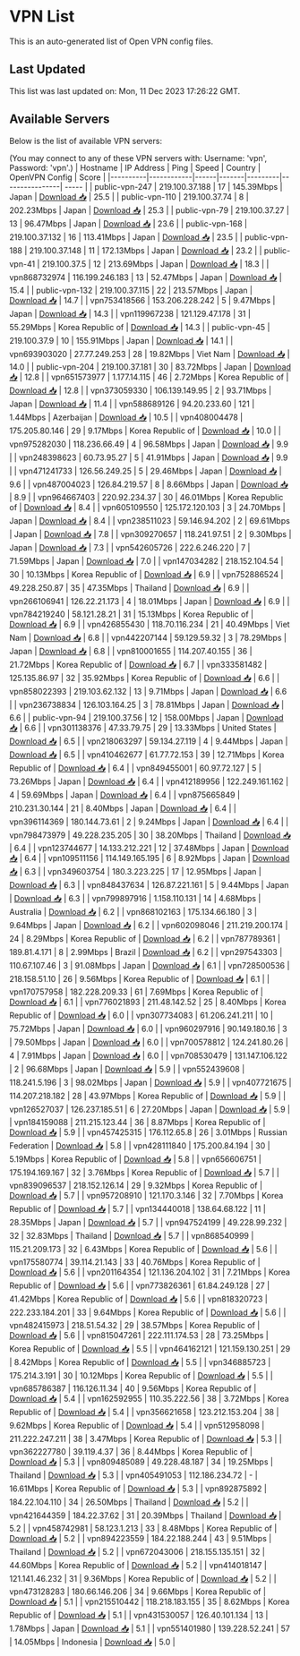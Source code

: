# VPN List

This is an auto-generated list of Open VPN config files.

## Last Updated

This list was last updated on: Mon, 11 Dec 2023 17:26:22 GMT.

## Available Servers

Below is the list of available VPN servers:

(You may connect to any of these VPN servers with: Username: 'vpn', Password: 'vpn'.)
| Hostname | IP Address | Ping | Speed | Country | OpenVPN Config | Score |
|----------|------------|------|-------|---------|----------------| ----- |
| public-vpn-247 | 219.100.37.188 | 17 | 145.39Mbps | Japan | [Download 📥](./configs/server_0_JP.ovpn) | 25.5 |
| public-vpn-110 | 219.100.37.74 | 8 | 202.23Mbps | Japan | [Download 📥](./configs/server_1_JP.ovpn) | 25.3 |
| public-vpn-79 | 219.100.37.27 | 13 | 96.47Mbps | Japan | [Download 📥](./configs/server_2_JP.ovpn) | 23.6 |
| public-vpn-168 | 219.100.37.132 | 16 | 113.41Mbps | Japan | [Download 📥](./configs/server_3_JP.ovpn) | 23.5 |
| public-vpn-188 | 219.100.37.148 | 11 | 172.13Mbps | Japan | [Download 📥](./configs/server_4_JP.ovpn) | 23.2 |
| public-vpn-41 | 219.100.37.5 | 12 | 213.69Mbps | Japan | [Download 📥](./configs/server_5_JP.ovpn) | 18.3 |
| vpn868732974 | 116.199.246.183 | 13 | 52.47Mbps | Japan | [Download 📥](./configs/server_6_JP.ovpn) | 15.4 |
| public-vpn-132 | 219.100.37.115 | 22 | 213.57Mbps | Japan | [Download 📥](./configs/server_7_JP.ovpn) | 14.7 |
| vpn753418566 | 153.206.228.242 | 5 | 9.47Mbps | Japan | [Download 📥](./configs/server_8_JP.ovpn) | 14.3 |
| vpn119967238 | 121.129.47.178 | 31 | 55.29Mbps | Korea Republic of | [Download 📥](./configs/server_9_KR.ovpn) | 14.3 |
| public-vpn-45 | 219.100.37.9 | 10 | 155.91Mbps | Japan | [Download 📥](./configs/server_10_JP.ovpn) | 14.1 |
| vpn693903020 | 27.77.249.253 | 28 | 19.82Mbps | Viet Nam | [Download 📥](./configs/server_11_VN.ovpn) | 14.0 |
| public-vpn-204 | 219.100.37.181 | 30 | 83.72Mbps | Japan | [Download 📥](./configs/server_12_JP.ovpn) | 12.8 |
| vpn651573977 | 1.177.14.115 | 46 | 2.72Mbps | Korea Republic of | [Download 📥](./configs/server_13_KR.ovpn) | 12.8 |
| vpn373059330 | 106.139.149.95 | 2 | 93.71Mbps | Japan | [Download 📥](./configs/server_14_JP.ovpn) | 11.4 |
| vpn588689126 | 94.20.233.60 | 121 | 1.44Mbps | Azerbaijan | [Download 📥](./configs/server_15_AZ.ovpn) | 10.5 |
| vpn408004478 | 175.205.80.146 | 29 | 9.17Mbps | Korea Republic of | [Download 📥](./configs/server_16_KR.ovpn) | 10.0 |
| vpn975282030 | 118.236.66.49 | 4 | 96.58Mbps | Japan | [Download 📥](./configs/server_17_JP.ovpn) | 9.9 |
| vpn248398623 | 60.73.95.27 | 5 | 41.91Mbps | Japan | [Download 📥](./configs/server_18_JP.ovpn) | 9.9 |
| vpn471241733 | 126.56.249.25 | 5 | 29.46Mbps | Japan | [Download 📥](./configs/server_19_JP.ovpn) | 9.6 |
| vpn487004023 | 126.84.219.57 | 8 | 8.66Mbps | Japan | [Download 📥](./configs/server_20_JP.ovpn) | 8.9 |
| vpn964667403 | 220.92.234.37 | 30 | 46.01Mbps | Korea Republic of | [Download 📥](./configs/server_21_KR.ovpn) | 8.4 |
| vpn605109550 | 125.172.120.103 | 3 | 24.70Mbps | Japan | [Download 📥](./configs/server_22_JP.ovpn) | 8.4 |
| vpn238511023 | 59.146.94.202 | 2 | 69.61Mbps | Japan | [Download 📥](./configs/server_23_JP.ovpn) | 7.8 |
| vpn309270657 | 118.241.97.51 | 2 | 9.30Mbps | Japan | [Download 📥](./configs/server_24_JP.ovpn) | 7.3 |
| vpn542605726 | 222.6.246.220 | 7 | 71.59Mbps | Japan | [Download 📥](./configs/server_25_JP.ovpn) | 7.0 |
| vpn147034282 | 218.152.104.54 | 30 | 10.13Mbps | Korea Republic of | [Download 📥](./configs/server_26_KR.ovpn) | 6.9 |
| vpn752886524 | 49.228.250.87 | 35 | 47.35Mbps | Thailand | [Download 📥](./configs/server_27_TH.ovpn) | 6.9 |
| vpn266106941 | 126.22.21.173 | 4 | 18.01Mbps | Japan | [Download 📥](./configs/server_28_JP.ovpn) | 6.9 |
| vpn784219240 | 58.121.28.21 | 31 | 15.13Mbps | Korea Republic of | [Download 📥](./configs/server_29_KR.ovpn) | 6.9 |
| vpn426855430 | 118.70.116.234 | 21 | 40.49Mbps | Viet Nam | [Download 📥](./configs/server_30_VN.ovpn) | 6.8 |
| vpn442207144 | 59.129.59.32 | 3 | 78.29Mbps | Japan | [Download 📥](./configs/server_31_JP.ovpn) | 6.8 |
| vpn810001655 | 114.207.40.155 | 36 | 21.72Mbps | Korea Republic of | [Download 📥](./configs/server_32_KR.ovpn) | 6.7 |
| vpn333581482 | 125.135.86.97 | 32 | 35.92Mbps | Korea Republic of | [Download 📥](./configs/server_33_KR.ovpn) | 6.6 |
| vpn858022393 | 219.103.62.132 | 13 | 9.71Mbps | Japan | [Download 📥](./configs/server_34_JP.ovpn) | 6.6 |
| vpn236738834 | 126.103.164.25 | 3 | 78.81Mbps | Japan | [Download 📥](./configs/server_35_JP.ovpn) | 6.6 |
| public-vpn-94 | 219.100.37.56 | 12 | 158.00Mbps | Japan | [Download 📥](./configs/server_36_JP.ovpn) | 6.6 |
| vpn301138376 | 47.33.79.75 | 29 | 13.33Mbps | United States | [Download 📥](./configs/server_37_US.ovpn) | 6.5 |
| vpn218063297 | 59.134.27.119 | 4 | 9.44Mbps | Japan | [Download 📥](./configs/server_38_JP.ovpn) | 6.5 |
| vpn410462677 | 61.77.72.153 | 39 | 12.71Mbps | Korea Republic of | [Download 📥](./configs/server_39_KR.ovpn) | 6.4 |
| vpn849455001 | 60.97.72.127 | 5 | 73.26Mbps | Japan | [Download 📥](./configs/server_40_JP.ovpn) | 6.4 |
| vpn412189956 | 122.249.161.162 | 4 | 59.69Mbps | Japan | [Download 📥](./configs/server_41_JP.ovpn) | 6.4 |
| vpn875665849 | 210.231.30.144 | 21 | 8.40Mbps | Japan | [Download 📥](./configs/server_42_JP.ovpn) | 6.4 |
| vpn396114369 | 180.144.73.61 | 2 | 9.24Mbps | Japan | [Download 📥](./configs/server_43_JP.ovpn) | 6.4 |
| vpn798473979 | 49.228.235.205 | 30 | 38.20Mbps | Thailand | [Download 📥](./configs/server_44_TH.ovpn) | 6.4 |
| vpn123744677 | 14.133.212.221 | 12 | 37.48Mbps | Japan | [Download 📥](./configs/server_45_JP.ovpn) | 6.4 |
| vpn109511156 | 114.149.165.195 | 6 | 8.92Mbps | Japan | [Download 📥](./configs/server_46_JP.ovpn) | 6.3 |
| vpn349603754 | 180.3.223.225 | 17 | 12.95Mbps | Japan | [Download 📥](./configs/server_47_JP.ovpn) | 6.3 |
| vpn848437634 | 126.87.221.161 | 5 | 9.44Mbps | Japan | [Download 📥](./configs/server_48_JP.ovpn) | 6.3 |
| vpn799897916 | 1.158.110.131 | 14 | 4.68Mbps | Australia | [Download 📥](./configs/server_49_AU.ovpn) | 6.2 |
| vpn868102163 | 175.134.66.180 | 3 | 9.64Mbps | Japan | [Download 📥](./configs/server_50_JP.ovpn) | 6.2 |
| vpn602098046 | 211.219.200.174 | 24 | 8.29Mbps | Korea Republic of | [Download 📥](./configs/server_51_KR.ovpn) | 6.2 |
| vpn787789361 | 189.81.4.171 | 8 | 2.99Mbps | Brazil | [Download 📥](./configs/server_52_BR.ovpn) | 6.2 |
| vpn297543303 | 110.67.107.46 | 3 | 91.08Mbps | Japan | [Download 📥](./configs/server_53_JP.ovpn) | 6.1 |
| vpn728500536 | 218.158.51.10 | 26 | 9.56Mbps | Korea Republic of | [Download 📥](./configs/server_54_KR.ovpn) | 6.1 |
| vpn170757958 | 182.228.209.33 | 61 | 7.69Mbps | Korea Republic of | [Download 📥](./configs/server_55_KR.ovpn) | 6.1 |
| vpn776021893 | 211.48.142.52 | 25 | 8.40Mbps | Korea Republic of | [Download 📥](./configs/server_56_KR.ovpn) | 6.0 |
| vpn307734083 | 61.206.241.211 | 10 | 75.72Mbps | Japan | [Download 📥](./configs/server_57_JP.ovpn) | 6.0 |
| vpn960297916 | 90.149.180.16 | 3 | 79.50Mbps | Japan | [Download 📥](./configs/server_58_JP.ovpn) | 6.0 |
| vpn700578812 | 124.241.80.26 | 4 | 7.91Mbps | Japan | [Download 📥](./configs/server_59_JP.ovpn) | 6.0 |
| vpn708530479 | 131.147.106.122 | 2 | 96.68Mbps | Japan | [Download 📥](./configs/server_60_JP.ovpn) | 5.9 |
| vpn552439608 | 118.241.5.196 | 3 | 98.02Mbps | Japan | [Download 📥](./configs/server_61_JP.ovpn) | 5.9 |
| vpn407721675 | 114.207.218.182 | 28 | 43.97Mbps | Korea Republic of | [Download 📥](./configs/server_62_KR.ovpn) | 5.9 |
| vpn126527037 | 126.237.185.51 | 6 | 27.20Mbps | Japan | [Download 📥](./configs/server_63_JP.ovpn) | 5.9 |
| vpn184159088 | 211.215.123.44 | 36 | 8.87Mbps | Korea Republic of | [Download 📥](./configs/server_64_KR.ovpn) | 5.9 |
| vpn457425315 | 176.112.65.8 | 26 | 3.01Mbps | Russian Federation | [Download 📥](./configs/server_65_RU.ovpn) | 5.8 |
| vpn428111840 | 175.200.84.194 | 30 | 5.19Mbps | Korea Republic of | [Download 📥](./configs/server_66_KR.ovpn) | 5.8 |
| vpn656606751 | 175.194.169.167 | 32 | 3.76Mbps | Korea Republic of | [Download 📥](./configs/server_67_KR.ovpn) | 5.7 |
| vpn839096537 | 218.152.126.14 | 29 | 9.32Mbps | Korea Republic of | [Download 📥](./configs/server_68_KR.ovpn) | 5.7 |
| vpn957208910 | 121.170.3.146 | 32 | 7.70Mbps | Korea Republic of | [Download 📥](./configs/server_69_KR.ovpn) | 5.7 |
| vpn134440018 | 138.64.68.122 | 11 | 28.35Mbps | Japan | [Download 📥](./configs/server_70_JP.ovpn) | 5.7 |
| vpn947524199 | 49.228.99.232 | 32 | 32.83Mbps | Thailand | [Download 📥](./configs/server_71_TH.ovpn) | 5.7 |
| vpn868540999 | 115.21.209.173 | 32 | 6.43Mbps | Korea Republic of | [Download 📥](./configs/server_72_KR.ovpn) | 5.6 |
| vpn175580774 | 39.114.21.143 | 33 | 40.76Mbps | Korea Republic of | [Download 📥](./configs/server_73_KR.ovpn) | 5.6 |
| vpn201164354 | 121.136.204.102 | 31 | 7.21Mbps | Korea Republic of | [Download 📥](./configs/server_74_KR.ovpn) | 5.6 |
| vpn773826361 | 61.84.249.128 | 27 | 41.42Mbps | Korea Republic of | [Download 📥](./configs/server_75_KR.ovpn) | 5.6 |
| vpn818320723 | 222.233.184.201 | 33 | 9.64Mbps | Korea Republic of | [Download 📥](./configs/server_76_KR.ovpn) | 5.6 |
| vpn482415973 | 218.51.54.32 | 29 | 38.57Mbps | Korea Republic of | [Download 📥](./configs/server_77_KR.ovpn) | 5.6 |
| vpn815047261 | 222.111.174.53 | 28 | 73.25Mbps | Korea Republic of | [Download 📥](./configs/server_78_KR.ovpn) | 5.5 |
| vpn464162121 | 121.159.130.251 | 29 | 8.42Mbps | Korea Republic of | [Download 📥](./configs/server_79_KR.ovpn) | 5.5 |
| vpn346885723 | 175.214.3.191 | 30 | 10.12Mbps | Korea Republic of | [Download 📥](./configs/server_80_KR.ovpn) | 5.5 |
| vpn685786387 | 116.126.11.34 | 40 | 9.56Mbps | Korea Republic of | [Download 📥](./configs/server_81_KR.ovpn) | 5.4 |
| vpn162592955 | 110.35.222.56 | 38 | 3.72Mbps | Korea Republic of | [Download 📥](./configs/server_82_KR.ovpn) | 5.4 |
| vpn356621658 | 123.212.153.204 | 38 | 9.62Mbps | Korea Republic of | [Download 📥](./configs/server_83_KR.ovpn) | 5.4 |
| vpn512958098 | 211.222.247.211 | 38 | 3.47Mbps | Korea Republic of | [Download 📥](./configs/server_84_KR.ovpn) | 5.3 |
| vpn362227780 | 39.119.4.37 | 36 | 8.44Mbps | Korea Republic of | [Download 📥](./configs/server_85_KR.ovpn) | 5.3 |
| vpn809485089 | 49.228.48.187 | 34 | 19.25Mbps | Thailand | [Download 📥](./configs/server_86_TH.ovpn) | 5.3 |
| vpn405491053 | 112.186.234.72 | - | 16.61Mbps | Korea Republic of | [Download 📥](./configs/server_87_KR.ovpn) | 5.3 |
| vpn892875892 | 184.22.104.110 | 34 | 26.50Mbps | Thailand | [Download 📥](./configs/server_88_TH.ovpn) | 5.2 |
| vpn421644359 | 184.22.37.62 | 31 | 20.39Mbps | Thailand | [Download 📥](./configs/server_89_TH.ovpn) | 5.2 |
| vpn458742981 | 58.123.1.213 | 33 | 8.48Mbps | Korea Republic of | [Download 📥](./configs/server_90_KR.ovpn) | 5.2 |
| vpn894223559 | 184.22.188.244 | 43 | 9.51Mbps | Thailand | [Download 📥](./configs/server_91_TH.ovpn) | 5.2 |
| vpn672043006 | 218.155.135.151 | 32 | 44.60Mbps | Korea Republic of | [Download 📥](./configs/server_92_KR.ovpn) | 5.2 |
| vpn414018147 | 121.141.46.232 | 31 | 9.36Mbps | Korea Republic of | [Download 📥](./configs/server_93_KR.ovpn) | 5.2 |
| vpn473128283 | 180.66.146.206 | 34 | 9.66Mbps | Korea Republic of | [Download 📥](./configs/server_94_KR.ovpn) | 5.1 |
| vpn215510442 | 118.218.183.155 | 35 | 8.62Mbps | Korea Republic of | [Download 📥](./configs/server_95_KR.ovpn) | 5.1 |
| vpn431530057 | 126.40.101.134 | 13 | 1.78Mbps | Japan | [Download 📥](./configs/server_96_JP.ovpn) | 5.1 |
| vpn551401980 | 139.228.52.241 | 57 | 14.05Mbps | Indonesia | [Download 📥](./configs/server_97_ID.ovpn) | 5.0 |
